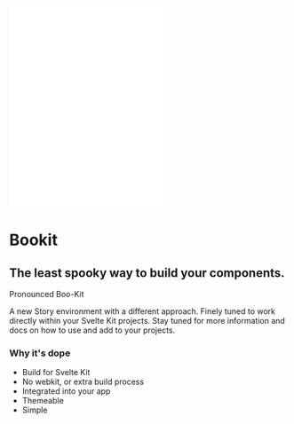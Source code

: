 ![Gangsta Boo](./static/lilboo.png)

# Bookit

## The least spooky way to build your components.

Pronounced Boo-Kit

A new Story environment with a different approach. Finely tuned to work directly within your Svelte Kit projects. Stay tuned for more information and docs on how to use and add to your projects.

### Why it's dope

- Build for Svelte Kit
- No webkit, or extra build process
- Integrated into your app
- Themeable
- Simple

